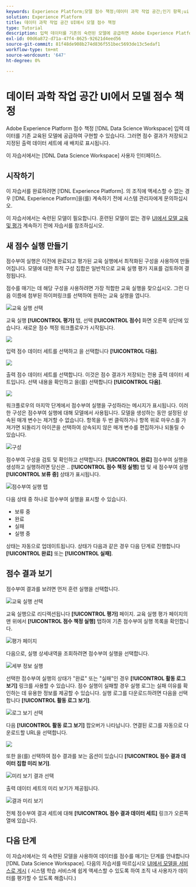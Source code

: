 ```yaml
---
keywords: Experience Platform;모델 점수 책정;데이터 과학 작업 공간;인기 항목;ui;점수 실행;점수 책정 결과
solution: Experience Platform
title: 데이터 과학 작업 공간 UI에서 모델 점수 책정
type: Tutorial
description: 입력 데이터를 기존의 숙련된 모델에 공급하면 Adobe Experience Platform Data Science Workspace에서 채점을 수행할 수 있습니다. 그러면 점수 결과가 저장되고 지정된 출력 데이터 세트에 새 배치로 표시됩니다.
exl-id: 00d6a872-d71a-47f4-8625-92621d4eed56
source-git-commit: 81f48de908b274d836f551bec5693de13c5edaf1
workflow-type: tm+mt
source-wordcount: '647'
ht-degree: 0%

---
```


# 데이터 과학 작업 공간 UI에서 모델 점수 책정

Adobe Experience Platform 점수 책정 [!DNL Data Science Workspace] 입력 데이터를 기존 교육된 모델에 공급하여 구현할 수 있습니다. 그러면 점수 결과가 저장되고 지정된 출력 데이터 세트에 새 배치로 표시됩니다.

이 자습서에서는 [!DNL Data Science Workspace] 사용자 인터페이스.

## 시작하기

이 자습서를 완료하려면 [!DNL Experience Platform]. 의 조직에 액세스할 수 없는 경우 [!DNL Experience Platform]을(를) 계속하기 전에 시스템 관리자에게 문의하십시오.

이 자습서에서는 숙련된 모델이 필요합니다. 훈련된 모델이 없는 경우 [UI에서 모델 교육 및 평가](./train-evaluate-model-ui.md) 계속하기 전에 자습서를 참조하십시오.

## 새 점수 실행 만들기

점수부여 실행은 이전에 완료되고 평가된 교육 실행에서 최적화된 구성을 사용하여 만들어집니다. 모델에 대한 최적 구성 집합은 일반적으로 교육 실행 평가 지표를 검토하여 결정됩니다.

점수를 매기는 데 해당 구성을 사용하려면 가장 적합한 교육 실행을 찾으십시오. 그런 다음 이름에 첨부된 하이퍼링크를 선택하여 원하는 교육 실행을 엽니다.

![교육 실행 선택](../images/models-recipes/score/select-run.png)

교육 실행 **[!UICONTROL 평가]** 탭, 선택 **[!UICONTROL 점수]** 화면 오른쪽 상단에 있습니다. 새로운 점수 책정 워크플로우가 시작됩니다.

![](../images/models-recipes/score/training_run_overview.png)

입력 점수 데이터 세트를 선택하고 을 선택합니다 **[!UICONTROL 다음]**.

![](../images/models-recipes/score/scoring_input.png)

출력 점수 데이터 세트를 선택합니다. 이것은 점수 결과가 저장되는 전용 출력 데이터 세트입니다. 선택 내용을 확인하고 을(를) 선택합니다 **[!UICONTROL 다음]**.

![](../images/models-recipes/score/scoring_results.png)

워크플로우의 마지막 단계에서 점수부여 실행을 구성하라는 메시지가 표시됩니다. 이러한 구성은 점수부여 실행에 대해 모델에서 사용됩니다.
모델을 생성하는 동안 설정된 상속된 매개 변수는 제거할 수 없습니다. 항목을 두 번 클릭하거나 항목 위로 마우스를 가져가면 되돌리기 아이콘을 선택하여 상속되지 않은 매개 변수를 편집하거나 되돌릴 수 있습니다.

![구성](../images/models-recipes/score/configuration.png)

점수부여 구성을 검토 및 확인하고 선택합니다. **[!UICONTROL 완료]**  점수부여 실행을 생성하고 실행하려면 당신은 .. **[!UICONTROL 점수 책정 실행]** 탭 및 새 점수부여 실행 **[!UICONTROL 보류 중]** 상태가 표시됩니다.

![점수부여 실행 탭](../images/models-recipes/score/scoring_runs_tab.png)

다음 상태 중 하나로 점수부여 실행을 표시할 수 있습니다.
- 보류 중
- 완료
- 실패
- 실행 중

상태는 자동으로 업데이트됩니다. 상태가 다음과 같은 경우 다음 단계로 진행합니다 **[!UICONTROL 완료]** 또는 **[!UICONTROL 실패]**.

## 점수 결과 보기

점수부여 결과를 보려면 먼저 훈련 실행을 선택합니다.

![교육 실행 선택](../images/models-recipes/score/select-run.png)

교육 실행으로 리디렉션됩니다 **[!UICONTROL 평가]** 페이지. 교육 실행 평가 페이지의 맨 위에서 **[!UICONTROL 점수 책정 실행]** 탭하여 기존 점수부여 실행 목록을 확인합니다.

![평가 페이지](../images/models-recipes/score/view_scoring_runs.png)

다음으로, 실행 상세내역을 조회하려면 점수부여 실행을 선택합니다.

![세부 정보 실행](../images/models-recipes/score/view_details.png)

선택한 점수부여 실행의 상태가 &quot;완료&quot; 또는 &quot;실패&quot;인 경우 **[!UICONTROL 활동 로그 보기]** 링크를 사용할 수 있습니다. 점수 실행이 실패할 경우 실행 로그는 실패 이유를 확인하는 데 유용한 정보를 제공할 수 있습니다. 실행 로그를 다운로드하려면 다음을 선택합니다 **[!UICONTROL 활동 로그 보기]**.

![로그 보기 선택](../images/models-recipes/score/view_logs.png)

다음 **[!UICONTROL 활동 로그 보기]** 팝오버가 나타납니다. 연결된 로그를 자동으로 다운로드할 URL을 선택합니다.

![](../images/models-recipes/score/activity_logs.png)

또한 을(를) 선택하여 점수 결과를 보는 옵션이 있습니다  **[!UICONTROL 점수 결과 데이터 집합 미리 보기]**.

![미리 보기 결과 선택](../images/models-recipes/score/view_results.png)

출력 데이터 세트의 미리 보기가 제공됩니다.

![결과 미리 보기](../images/models-recipes/score/preview_results.png)

전체 점수부여 결과 세트에 대해 **[!UICONTROL 점수 결과 데이터 세트]** 링크가 오른쪽 열에 있습니다.

## 다음 단계

이 자습서에서는 의 숙련된 모델을 사용하여 데이터를 점수를 매기는 단계를 안내합니다 [!DNL Data Science Workspace]. 다음의 자습서를 따르십시오 [UI에서 모델을 서비스로 게시](./publish-model-service-ui.md) ( 시스템 학습 서비스에 쉽게 액세스할 수 있도록 하여 조직 내 사용자가 데이터를 평가할 수 있도록 해줍니다.)
